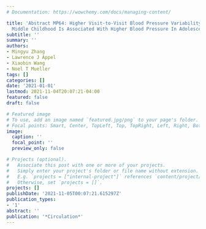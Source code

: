 ```yaml
---
# Documentation: https://wowchemy.com/docs/managing-content/

title: 'Abstract MP64: Higher Visit-to-Visit Blood Pressure Variability In Early And
  Middle Childhood Is Associated With Higher Blood Pressure In Adolescence'
subtitle: ''
summary: ''
authors:
- Mingyu Zhang
- Lawrence J Appel
- Xiaobin Wang
- Noel T Mueller
tags: []
categories: []
date: '2021-01-01'
lastmod: 2021-11-04T20:07:21-04:00
featured: false
draft: false

# Featured image
# To use, add an image named `featured.jpg/png` to your page's folder.
# Focal points: Smart, Center, TopLeft, Top, TopRight, Left, Right, BottomLeft, Bottom, BottomRight.
image:
  caption: ''
  focal_point: ''
  preview_only: false

# Projects (optional).
#   Associate this post with one or more of your projects.
#   Simply enter your project's folder or file name without extension.
#   E.g. `projects = ["internal-project"]` references `content/project/deep-learning/index.md`.
#   Otherwise, set `projects = []`.
projects: []
publishDate: '2021-11-05T00:07:21.615297Z'
publication_types:
- '1'
abstract: ''
publication: '*Circulation*'
---
```

